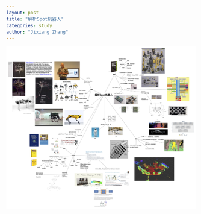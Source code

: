 ```yaml
---
layout: post
title: "解析Spot机器人"
categories: study
author: "Jixiang Zhang"
---
```


![](/images/spot.jpg)